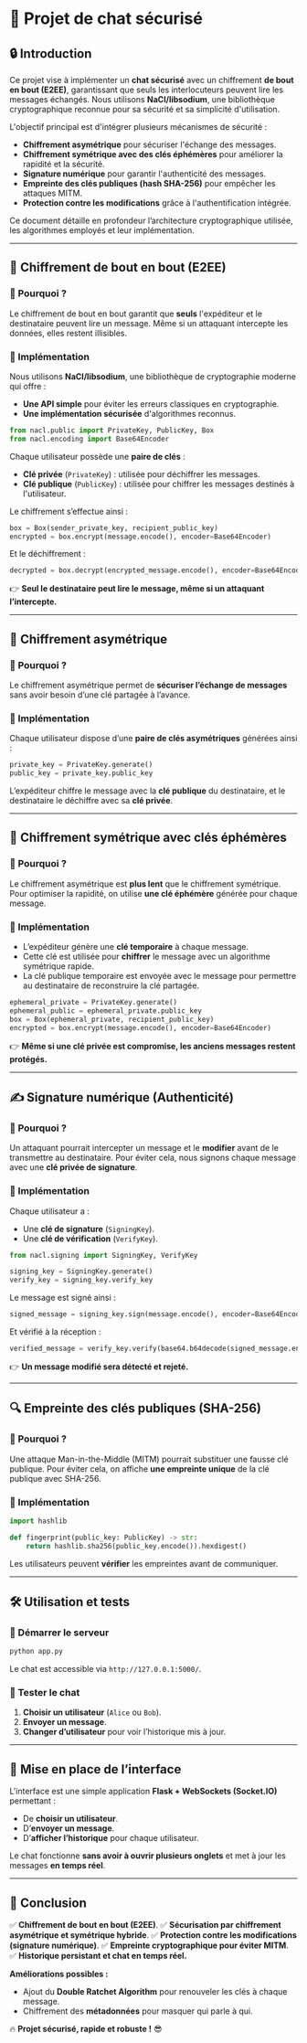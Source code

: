 # 📜 Projet de chat sécurisé

## 🔒 Introduction
Ce projet vise à implémenter un **chat sécurisé** avec un chiffrement **de bout en bout (E2EE)**, garantissant que seuls les interlocuteurs peuvent lire les messages échangés. Nous utilisons **NaCl/libsodium**, une bibliothèque cryptographique reconnue pour sa sécurité et sa simplicité d'utilisation.

L'objectif principal est d'intégrer plusieurs mécanismes de sécurité :
- **Chiffrement asymétrique** pour sécuriser l'échange des messages.
- **Chiffrement symétrique avec des clés éphémères** pour améliorer la rapidité et la sécurité.
- **Signature numérique** pour garantir l'authenticité des messages.
- **Empreinte des clés publiques (hash SHA-256)** pour empêcher les attaques MITM.
- **Protection contre les modifications** grâce à l'authentification intégrée.

Ce document détaille en profondeur l’architecture cryptographique utilisée, les algorithmes employés et leur implémentation.

---

## 🔐 Chiffrement de bout en bout (E2EE)

### 📌 Pourquoi ?
Le chiffrement de bout en bout garantit que **seuls** l'expéditeur et le destinataire peuvent lire un message. Même si un attaquant intercepte les données, elles restent illisibles.

### 🔧 Implémentation
Nous utilisons **NaCl/libsodium**, une bibliothèque de cryptographie moderne qui offre :
- **Une API simple** pour éviter les erreurs classiques en cryptographie.
- **Une implémentation sécurisée** d'algorithmes reconnus.

```python
from nacl.public import PrivateKey, PublicKey, Box
from nacl.encoding import Base64Encoder
```
Chaque utilisateur possède une **paire de clés** :
- **Clé privée** (`PrivateKey`) : utilisée pour déchiffrer les messages.
- **Clé publique** (`PublicKey`) : utilisée pour chiffrer les messages destinés à l'utilisateur.

Le chiffrement s’effectue ainsi :
```python
box = Box(sender_private_key, recipient_public_key)
encrypted = box.encrypt(message.encode(), encoder=Base64Encoder)
```
Et le déchiffrement :
```python
decrypted = box.decrypt(encrypted_message.encode(), encoder=Base64Encoder).decode()
```
👉 **Seul le destinataire peut lire le message, même si un attaquant l’intercepte.**

---

## 🔑 Chiffrement asymétrique

### 📌 Pourquoi ?
Le chiffrement asymétrique permet de **sécuriser l’échange de messages** sans avoir besoin d’une clé partagée à l’avance.

### 🔧 Implémentation
Chaque utilisateur dispose d’une **paire de clés asymétriques** générées ainsi :
```python
private_key = PrivateKey.generate()
public_key = private_key.public_key
```
L’expéditeur chiffre le message avec la **clé publique** du destinataire, et le destinataire le déchiffre avec sa **clé privée**.

---

## 🔄 Chiffrement symétrique avec clés éphémères

### 📌 Pourquoi ?
Le chiffrement asymétrique est **plus lent** que le chiffrement symétrique. Pour optimiser la rapidité, on utilise **une clé éphémère** générée pour chaque message.

### 🔧 Implémentation
- L’expéditeur génère une **clé temporaire** à chaque message.
- Cette clé est utilisée pour **chiffrer** le message avec un algorithme symétrique rapide.
- La clé publique temporaire est envoyée avec le message pour permettre au destinataire de reconstruire la clé partagée.

```python
ephemeral_private = PrivateKey.generate()
ephemeral_public = ephemeral_private.public_key
box = Box(ephemeral_private, recipient_public_key)
encrypted = box.encrypt(message.encode(), encoder=Base64Encoder)
```
👉 **Même si une clé privée est compromise, les anciens messages restent protégés.**

---

## ✍️ Signature numérique (Authenticité)

### 📌 Pourquoi ?
Un attaquant pourrait intercepter un message et le **modifier** avant de le transmettre au destinataire. Pour éviter cela, nous signons chaque message avec une **clé privée de signature**.

### 🔧 Implémentation
Chaque utilisateur a :
- Une **clé de signature** (`SigningKey`).
- Une **clé de vérification** (`VerifyKey`).

```python
from nacl.signing import SigningKey, VerifyKey

signing_key = SigningKey.generate()
verify_key = signing_key.verify_key
```
Le message est signé ainsi :
```python
signed_message = signing_key.sign(message.encode(), encoder=Base64Encoder)
```
Et vérifié à la réception :
```python
verified_message = verify_key.verify(base64.b64decode(signed_message.encode())).decode()
```
👉 **Un message modifié sera détecté et rejeté.**

---

## 🔍 Empreinte des clés publiques (SHA-256)

### 📌 Pourquoi ?
Une attaque Man-in-the-Middle (MITM) pourrait substituer une fausse clé publique. Pour éviter cela, on affiche **une empreinte unique** de la clé publique avec SHA-256.

### 🔧 Implémentation
```python
import hashlib

def fingerprint(public_key: PublicKey) -> str:
    return hashlib.sha256(public_key.encode()).hexdigest()
```
Les utilisateurs peuvent **vérifier** les empreintes avant de communiquer.

---

## 🛠️ Utilisation et tests

### 🚀 Démarrer le serveur
```bash
python app.py
```
Le chat est accessible via `http://127.0.0.1:5000/`.

### 🔧 Tester le chat
1. **Choisir un utilisateur** (`Alice` ou `Bob`).
2. **Envoyer un message**.
3. **Changer d’utilisateur** pour voir l’historique mis à jour.

---

## 🎨 Mise en place de l’interface
L'interface est une simple application **Flask + WebSockets (Socket.IO)** permettant :
- De **choisir un utilisateur**.
- D’**envoyer un message**.
- D’**afficher l’historique** pour chaque utilisateur.

Le chat fonctionne **sans avoir à ouvrir plusieurs onglets** et met à jour les messages **en temps réel**.

---

## 🎯 Conclusion
✅ **Chiffrement de bout en bout (E2EE)**.
✅ **Sécurisation par chiffrement asymétrique et symétrique hybride**.
✅ **Protection contre les modifications (signature numérique)**.
✅ **Empreinte cryptographique pour éviter MITM**.
✅ **Historique persistant et chat en temps réel.**

**Améliorations possibles :**
- Ajout du **Double Ratchet Algorithm** pour renouveler les clés à chaque message.
- Chiffrement des **métadonnées** pour masquer qui parle à qui.

🔥 **Projet sécurisé, rapide et robuste !** 😎


